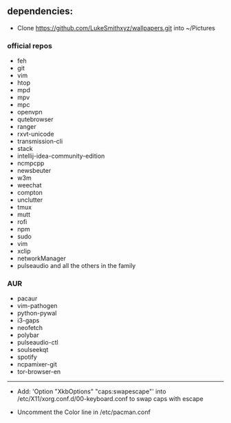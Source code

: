 ## dependencies: 
* Clone https://github.com/LukeSmithxyz/wallpapers.git into ~/Pictures  
### official repos
* feh
* git
* vim
* htop
* mpd
* mpv
* mpc
* openvpn
* qutebrowser
* ranger
* rxvt-unicode
* transmission-cli
* stack
* intellij-idea-community-edition
* ncmpcpp
* newsbeuter
* w3m
* weechat
* compton
* unclutter
* tmux
* mutt
* rofi
* npm
* sudo
* vim
* xclip
* networkManager
* pulseaudio and all the others in the family
### AUR
* pacaur
* vim-pathogen
* python-pywal
* i3-gaps
* neofetch
* polybar
* pulseaudio-ctl
* soulseekqt
* spotify
* ncpamixer-git
* tor-browser-en
--------------------


* Add: 'Option "XkbOptions" "caps:swapescape"' into /etc/X11/xorg.conf.d/00-keyboard.conf to swap caps with escape

* Uncomment the Color line in /etc/pacman.conf
